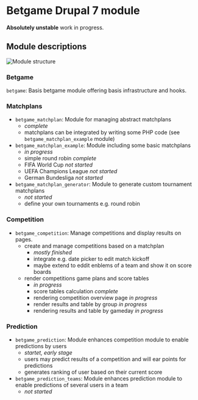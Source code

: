 Betgame Drupal 7 module
=======================

**Absolutely unstable** work in progress.

Module descriptions
-------------------

![Module structure](https://github.com/michaelmrotzek/betgame/raw/master/doc/modulestructure.png "Modules, Submodules and dependencies")

### Betgame
`betgame`: Basis betgame module offering basis infrastructure and hooks.

### Matchplans
* `betgame_matchplan`: Module for managing abstract matchplans
  * *complete*
  * matchplans can be integrated by writing some PHP code (see `betgame_matchplan_example` module) 
* `betgame_matchplan_example`: Module including some basic matchplans
  * *in progress* 
  * simple round robin *complete*
  * FIFA World Cup *not started*
  * UEFA Champions League *not started*
  * German Bundesliga *not started*
* `betgame_matchplan_generator`: Module to generate custom tournament matchplans
  * *not started*
  * define your own tournaments e.g. round robin

### Competition
* `betgame_competition`: Manage competitions and display results on pages.
  * create and manage competitions based on a matchplan
     * *mostly finished* 
     * integrate e.g. date picker to edit match kickoff
     * maybe extend to eddit enblems of a team and show it on score boards
  * render competitions game plans and score tables
     * *in progress* 
     * score tables calculation *complete*
     * rendering competition overview page *in progress* 
     * render results and table by group *in progress*
     * rendering results and table by gameday *in progress*

### Prediction
* `betgame_prediction`: Module enhances competition module to enable predictions by users
  * *startet, early stage*
  * users may predict results of a competition and will ear points for predictions
  * generates ranking of user based on their current score
* `betgame_prediction_teams`: Module enhances prediction module to enable predictions of several users in a team
  * *not started*
